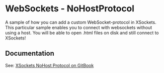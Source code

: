 # WebSockets - NoHostProtocol
A sample of how you can add a custom WebSocket-protocol in XSockets.
This particular sample enables you to connect with websockets without using a host.
You will be able to open .html files on disk and still connect to XSockets!

## Documentation

See: [XSockets NoHost Protocol on GitBook](https://uffebjorklund.gitbooks.io/xsockets-net-5/content/protocols/custom.html)